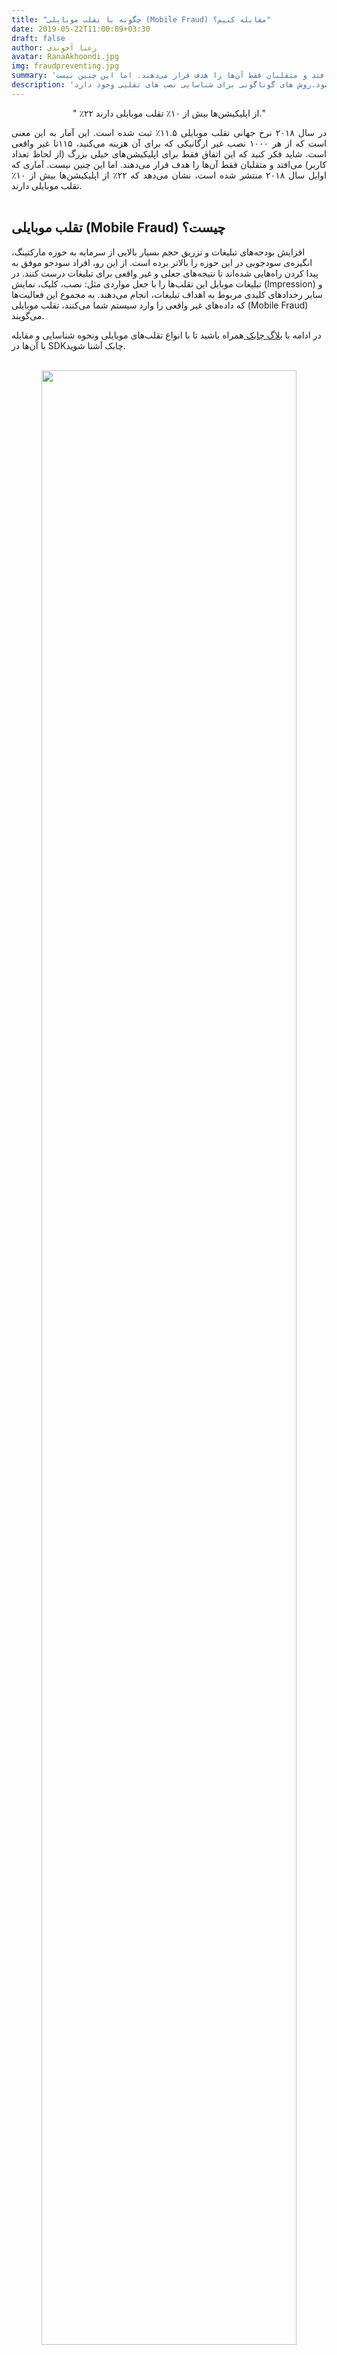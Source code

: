 ```yaml
---
title: "چگونه با تقلب موبایلی (Mobile Fraud) مقابله کنیم؟"
date: 2019-05-22T11:00:09+03:30
draft: false
author: رعنا آخوندی
avatar: RanaAkhoondi.jpg
img: fraudpreventing.jpg
summary: 'در سال ۲۰۱۸ نرخ جهانی تقلب موبایلی ۱۱.۵٪ ثبت شده است. این آمار به این معنی است که از هر ۱۰۰۰ نصب غیر ارگانیکی که برای آن هزینه می‌کنید، ۱۱۵تا  غیر واقعی است. شاید فکر کنید که این اتفاق فقط برای اپلیکیشن‌های خیلی بزرگ (از لحاظ تعداد کاربر) می‌افتد و متقلبان فقط آن‌ها را هدف قرار می‌دهند. اما این چنین نیست. '
description: 'پرداخت به ازای نصب‌های تقلبی باعث هدر رفت هزینه های تبلیغاتی می‌شود.روش های گوناگونی برای شناسایی نصب های تقلبی وجود دارد . '
---
```

<p style="text-align:center";>
" ٪۲۲ از اپلیکیشن‌ها بیش از ۱۰٪ تقلب موبایلی دارند."
</p>
<p style="text-align:justify";>
در سال ۲۰۱۸ نرخ جهانی تقلب موبایلی ۱۱.۵٪ ثبت شده است. این آمار به این معنی است که از هر ۱۰۰۰ نصب غیر ارگانیکی که برای آن هزینه می‌کنید، ۱۱۵تا  غیر واقعی است. شاید فکر کنید که این اتفاق فقط برای اپلیکیشن‌های خیلی بزرگ (از لحاظ تعداد کاربر) می‌افتد و متقلبان فقط آن‌ها را هدف قرار می‌دهند. اما این چنین نیست. آماری که اوایل سال ۲۰۱۸ منتشر شده است، نشان می‌دهد که ۲۲٪ از اپلیکیشن‌ها بیش از ۱۰٪ تقلب موبایلی دارند.
<br></br>
<h2>تقلب موبایلی (Mobile Fraud) چیست؟</h2>
<p style="text-align:justify";>

افزایش بودجه‌های تبلیغات و تزریق حجم بسیار بالایی از سرمایه به حوزه مارکتینگ، انگیزه‌ی سودجویی در این حوزه را بالاتر برده است. از این رو، افراد سودجو موفق به پیدا کردن راه‌هایی شده‌اند تا نتیجه‌های جعلی و غیر واقعی برای تبلیغات درست کنند. در تبلیغات موبایل این تقلب‌ها را با جعل مواردی مثل: نصب، کلیک، نمایش (Impression) و سایر رخدادهای کلیدی مربوط به اهداف تبلیغات، انجام می‌دهند. به مجموع این فعالیت‌ها که داده‌های غیر واقعی را وارد سیستم شما می‌کنند، تقلب موبایلی‌ (Mobile Fraud) می‌گویند. 

 در ادامه با <a href="https://blog.chabokpush.com/"> بلاگ چابک </a>همراه باشید تا با انواع تقلب‌های موبایلی ونحوه شناسایی و مقابله با آن‌ها در SDK‌چابک آشنا شوید. 
 <br></br>
 <p style="text-align: center;"><img width=90% src="http://uupload.ir/files/stuc_fraudpic3.jpg" /></p>
 <h2> انواع تقلب‌های موبایل </h2>
 
 <p style="text-align:justify";>

 در طول سال‌های گذشته روش‌ها و تکنیک‌های زیادی برای تقلب موبایلی ابداع شده است. به همین علت برای درک بهتر لازم است آن‌ها را دسته‌بندی کرد. سرویس اتریبیوشن ادجاست به طور کلی تقلب موبایلی را به ۲ نوع  کلی تقسیم می‌کند. به این ترتیب که تقلب یا در <b> تعامل با تبلیغ رخ می‌دهد</b> (مانند نمایش و کلیک) یا در <b> تعامل با اپلیکیشن </b> (مانند نصب، بازدید، رویدادهای درون اپلیکیشنی). 
<h2>
روش‌های معمول تقلب در تعامل با تبلیغ
</h2>

<h3> اسپم کلیک (Click Spam) </h3>
<p style="text-align:justify";>

یکی از راه‌های شکار نصب، اسپم کلیک است که متقلب کلیک‌ را به کاربرانی نسبت می‌دهد که هرگز عمل کلیک را انجام نداده‌اند. این فرایند زمانی شروع می‌شود که کاربر وارد یک وب‌سایت یا اپلیکیشن که متقلب در حال کنترل آن است؛ می‌شود. از این مرحله به بعد ممکن است هر کدام از حالت‌های زیر اتفاق بیفتد:
<ul>
<li> بدون اینکه تبلیغی به کاربر نشان داده شود، وب‌سایت در پشت زمینه کلیک‌های تقلبی را برای او می‌شمارد. این حالت ممکن است در اپلیکیشن نیز اتفاق بیفتد و بدون اینکه کلیکی روی تبلیغات موبایلی انجام شده باشد، کلیک شمارش شود.
</li>
<li> متقلبان همچنین می‌توانند در اپلیکیشن‌هایی که همیشه باز هستند (مانند launchers, memory cleaners, battery saver و ...) کلیک به وجود بیاورند.
</li>
<li> متقلبان قادر خواهند بود نمایش یک تبلیغ را به عنوان کلیک ثبت کنند تا نرخ تبدیل را به صورت جعلی بالا ببرند.
</li>
<li> متقلبان می‌توانند کلیک‌هایی را از شناسه دستگاه‌های ساختگی به ترکر‌ها ارسال کنند.
</li>
</ul>
 

<h3> تزریق کلیک (CLick Injection) </h3>
<p style="text_align:justify">
 این روش یک حالت پیچیده‌ از اسپم کلیک است. این کار معمولا از طریق انتشار یک اپلیکیشن ساده با استفاده از گیرنده‌ای به نام گیرنده‌های نصب (install broadcasts) انجام می‌شود. به کمک  گیرنده‌های نصب، متقلبان قادر خواهند بود، اطلاعات مربوط به اپلیکیشن‌هایی که در حال نصب روی گوشی کاربر هستند را پیدا کنند و کاری کنند تا قبل از اتمام فرایند نصب اپلیکیشن، کلیک جعلی ثبت شود. با انجام این روش، متقلبان می‌توانند روی آمار  نصب‌های ارگانیک یک اپلیکیشن تغییر ایجاد کنند. 
 
جالب است بدانید که تزریق کلیک فقط در نصب‌هایی که در گوگل پلی اتفاق می‌افتند، رخ می‌دهد. به همین علت در سال ۲۰۱۷گوگل پلی  یک API تحت عنوان Google play install referrer API‌ را منتشر کرد تا جلوی نصب‌ از طریق تزریق کلیک را بگیرد. سرویس‌هایی مثل:‌چابکTune، Appsflyer  و Adjust  از این API‌در ترکر خود استفاده می‌کنند. 

</p>
<h2> راهکار چابک برای جلوگیری از کلیک‌های تقلبی</h2>
<ul>
<li>
   <p class='mb-0'>Spam Detection:</p>
   <p>توزیع‌های غیر نرمالی از ترافیک که توسط بات‌ها اقدام به ارسال کلیک‌های تقلبی می‌کنند؛ از این روش قابل تشخیص هستند. </p>
</li>
<li>
 <p class='mb-0'>Rate Limiting:</p>
<p>این روش برای جلوگیری از افزایش ناگهانی ترافیکی که به سمت یک سرور ارسال می‌شود کاربرد دارد. این روش اجازه نصب‌هایی متعدد از یک IP ‌را نمی‌دهد. از این راه می‌توان برای محدود کردن تعداد IP‌هایی که می‌توانند در هر دقیقه درخواست کلیک ارسال کنند؛ استفاده کرد تا بتوان تعداد قابل قبولی از کلیک ‌های تقلبی را شناسایی کرد. 
</p>
</li>
</ul>
 <p style="text-align: center;"><img width=90% src="http://uupload.ir/files/i07_prevent-mobile-fraud.jpg" /></p>

 <h2>روش‌های معمول تقلب در تعامل با اپلیکیشن</h2>

 <h4>ایجاد مزرعه دستگاه (device farm )</h4>
 <p style="text_align:justify">
 مزرعه دستگاه، جایی است که متقلبان در حال انجام کارهایی مانند: کلیک، ثبت دستگاه و نصب اپلیکیشن هستند. از آنجاییکه این اعمال به طور مداوم تکرار می‌شوند، کلیک‌ها یا ثبت‌‌های تقلبی به طور طبیعی جلوه می‌کنند ولی هزینه تبلیغات تا حد بسیار زیادی افزایش پیدا می‌کند. در این  حالت،  برای جلوگیری از نصب تقلبی، از تکنیک‌های مختلفی مانند استفاده از آی‌پی‌های جدید، دستگاه‌های متنوع، ریست دستگاه‌ها پس از نصب و .. استفاده می‌شود.
 </p>
 <h4>استفاده از Simulator</h4>
 <p style="text_align:justify">
 تعداد زیادی از متقلبان با این روش کار می‌کنند و از شبیه‌سازهایی که به یک سرور مرکزی وصل هستند، نمایش، کلیک، نصب و تعامل با اپ را جعل می‌کنند.
 </p>
 <h4>جعل اس‌د‌ی‌کی (SDK spoofing)</h4>
  <p style="text_align:justify">
  در این روش متقلبان به کمک بدافزارها و با استفاده از گوش دادن به نصب‌هایی که در یک تلفن همراه در حال اتفاق افتادن است، برای یک کمپین تبلیغاتی، نصب غیر واقعی می‌شمارند. 
  </p>
  <h2>راهکار چابک برای جلوگیری از نصب‌های تقلبی </h2>
  <p style="text_align:center">
 منشا کلیک‌های تقلبی فضای وب است. در این فضا اطلاعات کافی برای تکمیل شدن پروسه احراز هویت ( Fingerprinting) برای ترکرها ارسال نمی‌شود. به همین علت است که در هیچ یک از سرویس‌های ضد تقلب  هرگز راه حل غیر قابل نفوذی برای جلوگیری از کلیک‌های تقلبی وجود ندارد.
  </p>
  <p style="text_align:center">
   از طرف دیگر از آنجایی‌که تبلیغ دهنده نباید صرفا به ازای کلیک کاربران روی تبلیغ، هزینه پرداخت کند و ترجیح تبلیغ‌دهنده‌هابه پرداخت هزینه بر اساس نصب اپلیکیشن (CPI‌) است؛ چابک بیشترین تمرکز خود را بر روی پیاده سازی روش‌های مقابله با نصب‌های تقلبی گذاشته است. روش‌های زیر مطمئن‌ترین روش‌هایی هستند که می‌توانند جلوی تمام روش‌های نصب‌های تقلبی که در بالا به آن‌ها اشاره کردیم  را بگیرند و کسب و کارها را از پرداخت هزینه‌های زیاد پرداخت به ازای کلیک (CPC) بی نیاز کنند.
    </p>
    
 <ul>
 <li>
     <p class='mb-0'> IP Blacklisting:
</p>
<p>
IP های مشکوکی که به نظر می‌رسند به کاربران معمولی اینترنت یا  به ISP‌ها متعلق نیستند؛ توسط این روش شناسایی می‌شوند. نصب‌هایی که از IPهای ناشناس(Anonymous) یا بی‌نام و مشکوک که از شبکه‌های تور یا لیست‌های Spam IP‌شناسایی شوند؛به عنوان نصب‌های غیرقابل قبول و تقلبی شمارش می‌شوند.
</p>
</li>
<li>
 <p class='mb-0'> SDK Signature:
 </p>
 <p> این روش به طور مشخص برای جلوگیری از نصب از طریق SDK Spoofing پیاد‌سازی شده است. با قرار دادن یک امضای مشخص روی SDK‌توافقی بین Client‌و server‌صورت می‌گیرد که جلوی هرگونه دستکاری یا اعمال تقلب بر روی ارسال درخواست نصب تقلبی را می‌گیرد. </p>
 </li>
 <li>
 <p class='mb-0'> TTI:
  </p>
  <p>زمان قابل قبول بین کلیک و نصب است. چابک به طور خودکار فاصله زمانی بسیار کوتاه را رد می‌کند و همینطور در صورتی که فاصله بین کلیک و نصب از محدوده‌ای که شما تعیین کرده‌اید بیشتر شود (محدوده اتریبیوشن)، نصب شمرده نخواهد شد.
  </p>
  <p>
  از آنجایی که در یک Device Farm ‌تعداد زیادی دستگاه قصد دارند به صورت خیلی سریع نصب تقلبی ثبت کنند، پیدا کردن نصب‌هایی که از روش TTI‌به صورت تقلب شناخته می‌شوند می‌توانند از ایجاد تقلب به روش Device Farm‌جلوگیری کند . 
  </p>
 </li>
 <li>
  <p class='mb-0'> Server to Server Verification:

  </p>
  <p>
  اطلاعات کاربر را هنگام کلیک جمع‌آوری می‌کند و با اطلاعاتی که Server شما در هنگام نصب دریافت می‌کند اعتبارسنجی می‌نماید؛ در صورت عدم تطابق اطلاعات بین Server‌های چابک و شرکت تبلیغ‌دهنده، نصب را رد می‌کند.از این روش حتی می‌توان در خصوص اعتبارسنجی رویدادهای درون‌برنامه‌ای نیز استفاده کرد. 

  </p>
  <p>از این متد می‌توان برای شناسایی نصب‌های تقلبی که جزو دسته Device Farm‌ یا Simulator‌هستند، استفاده کرد. </p>
 </li>
 <li>
 <p class='mb-0'> UserID Verification:
   </p>
   <p>احراز هویت برای تشخیص واقعی بودن کاربر در هنگام نصب است. در چابک این کار از طریق ارسال پیام کوتاه انجام می‌شود. این روش یکی ازراه‌های مطمئن تشخیص نصب تقلبی در اپلیکیشن‌هایی است که بعد از نصب نیاز به ورود ( Login‌) کاربر دارند. 
   </p>
   <p>
   استفاده از این راه نیز می‌تواند نصب‌های تقلبی حاصل از Device Farm‌ و Simulator‌ را شناسایی کند.
   </p>
</li>
 </ul>
 
  <p style="text-align: center;"><img width=90% src="http://uupload.ir/files/kj0c_fraudpic6.jpg" /></p>
<h2>آیا راه‌حل دائمی‌ای برای مقابله با تقلب در موبایل وجود دارد؟</h2>
<p style="text_align:justify">
متاسفانه جواب این سوال خیر است؛  هیچ سرویس‌دهنده اتریبیوشنی نمی‌تواند ادعا کند که راه حل همیشگی و بی نقصی برای مقابله با کلیک یا نصب تقلبی دارد. زیرا متقلبان همواره دنبال راه‌های جدید و پیچیده‌تری برای مبارزه و شناسایی با روش‌های جلوگیری از  تقلب هستند. اما خبر خوب این است که با گسترش آگاهی از تقلب‌ها و هدر رفتن‌ هزینه‌‌های  تبلیغات، سرویس‌های زیادی به وجود آمده‌اند که تمام یا بخش اعظم تمرکز خود را به پیاده‌سازی روش‌هایی برای شناسایی و جلوگیری از نصب‌های تقلبی اختصاص می‌دهند.
</p>
<p style="text_align:justify">
در انتخاب این سرویس‌ها باید در مقام اول اطمینان پیدا کنید که سرویس انتخابی شما مستقل بوده و هیچ‌گونه ارتباط مستقیمی بین سرویس و بخش‌های تبلیغاتی وجود نداشته باشد.  همچنین لازم است از تعهد و مسئولیت‌پذیری آن‌ها در پیاده‌سازی سرویس‌های ضد تقلب مطمئن شوید. 
پشتیبانی سرویس‌دهنده و همچنین امکان ارائه گزارش‌های خام از اطلاعات دقیقی مثل User Id، Device Type، Device Model و زمان دقیق نصب‌های ثبت شده یکی دیگر از معیارهایی است که باید در هنگام انتخاب سرویس‌دهنده به آن توجه ویژه داشته باشید
</p>
<h2>تقلب موبایلی همیشه در حال تغییر است.</h2>
<p style="text_align:justify">
با توجه به وجود روش‌های زیاد تقلب که هر روز پیچیده‌تر می‌شوند، می‌توان این روش‌ها  را به ویروس‌ تشبیه کرد. همانطور که برای مقابله با ویروس‌ها، ابتدا پزشک به دنبال تشخیص نوع ویروس است، و بعد از تشخیص در مورد آن تحقیق می‌کند تا بتواند راه‌حل منطقی برای درمان توصیه کند؛ ساز و کار مقابله با تقلب نیز به همین شکل است. ابتدا لازم است؛‌ متوجه شویم از طریق چه روشی مورد حمله نصب تقلبی شده‌ایم، سپس در مورد روش‌های آن تحقیق کنیم تا بتوانیم از نفوذ آن  جلوگیری کنیم.
</p>
<p style="text_align:justify">
مطابق مثال بالا، سرویسی که از آن برای مقابله با تقلب استفاده می‌کنید نقش یک پزشک را دارد.برای همین لازم است سرویس آمادگی این را داشته باشد تا به صورت دائمی با صبر و حوصله زیاد در مورد روش‌های جدید تقلب تحقیق کند، با آن‌ها آشنا شود و مکانیزم‌های جدیدی را برای پیشگیری طراحی نماید. 
</p>